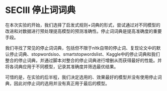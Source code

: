 # SECIII 停止词词典

在本次实验的开始，我们选择了启发式规则+词典的形式，尝试通过对不同模型的改进和对数据进行预处理提高模型的预测准确性。停止词词典是提高准确度的重要手段。

我们寻找了常见的停止词词典，包括但不限于nltk自带的停止词、复现论文中的默认停止词典、stopwordsiso、smartstopwordslist、Kaggle中的停止词典和我们整合的停止词典，并通过脚本对整合的停止词典进行增删从而获得最好的性能。并将各词典应用于不同模型，记录其准确度并筛选最优结果。

可惜的是，在实验的后半程，我们决定选用的、效果最好的模型并没有使用停止词典，因此对停止词的选用并没有真正用于最后的模型。